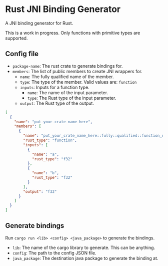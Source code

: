 # Rust JNI Binding Generator
A JNI binding generator for Rust.

This is a work in progress. Only functions with primitive types are supported.

## Config file
- `package-name`: The rust crate to generate bindings for.
- `members`: The list of public members to create JNI wrappers for.
  - `name`: The fully qualified name of the member.
  - `type`: The type of the member. Valid values are: `function`
  - `inputs`: Inputs for a function type.
    - `name`: The name of the input parameter.
    - `type`: The Rust type of the input parameter.
  - `output`: The Rust type of the output.

```json
[
  {
    "name": "put-your-crate-name-here",
    "members": [
      {
        "name": "put_your_crate_name_here::fully::qualified::function_name",
        "rust_type": "function",
        "inputs": [
          {
            "name": "a",
            "rust_type": "f32"
          },
          {
            "name": "b",
            "rust_type": "f32"
          }
        ],
        "output": "f32"
      }
    ]
  }
]
```

## Generate bindings
Run `cargo run <lib> <config> <java_package>` to generate the bindings.

- `lib`: The name of the cargo library to generate. This can be anything.
- `config`: The path to the config JSON file.
- `java_package`: The destination java package to generate the binding at.
